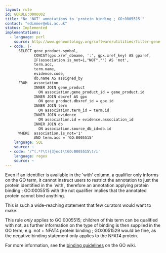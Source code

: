 ```yaml
---
layout: rule
id: GORULE:0000002
title: "No 'NOT' annotations to 'protein binding ; GO:0005515'"
contact: "edimmer@ebi.ac.uk"
status: Implemented
implementations:
  - language: perl
    source: http://www.geneontology.org/software/utilities/filter-gene-association.pl
  - code: |-
      SELECT gene_product.symbol,
             CONCAT(gpx.xref_dbname, ':', gpx.xref_key) AS gpxref,
             IF(association.is_not=1,"NOT","") AS 'not',
             term.acc,
             term.name,
             evidence.code,
             db.name AS assigned_by
      FROM   association
             INNER JOIN gene_product
               ON association.gene_product_id = gene_product.id
             INNER JOIN dbxref AS gpx
               ON gene_product.dbxref_id = gpx.id
             INNER JOIN term
               ON association.term_id = term.id
             INNER JOIN evidence
               ON association.id = evidence.association_id
             INNER JOIN db
               ON association.source_db_id=db.id
      WHERE  association.is_not='1'
             AND term.acc = 'GO:0005515'
    language: SQL
    source: ~
  - code: '/^(.*?\t){3}not\tGO:0005515\t/i'
    language: regex
    source: ~
---
```

Even if an identifier is available in the 'with' column, a qualifier
only informs on the GO term, it cannot instruct users to restrict the
annotation to just the protein identified in the 'with', therefore an
annotation applying protein binding ; GO:0005515 with the not qualifier
implies that the annotated protein cannot bind anything.

This is such a wide-reaching statement that few curators would want to
make.

This rule *only* applies to GO:0005515; children of this term can be
qualified with not, as further information on the type of binding is
then supplied in the GO term; e.g. not + NFAT4 protein binding ;
GO:0051529 would be fine, as the negative binding statement only applies
to the NFAT4 protein.

For more information, see the [binding
guidelines](http://wiki.geneontology.org/index.php/Binding_Guidelines)
on the GO wiki.
